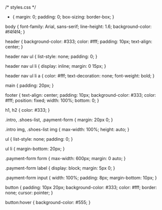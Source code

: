 /* styles.css */

* {
    margin: 0;
    padding: 0;
    box-sizing: border-box;
}

body {
    font-family: Arial, sans-serif;
    line-height: 1.6;
    background-color: #f4f4f4;
}

header {
    background-color: #333;
    color: #fff;
    padding: 10px;
    text-align: center;
}

header nav ul {
    list-style: none;
    padding: 0;
}

header nav ul li {
    display: inline;
    margin: 0 15px;
}

header nav ul li a {
    color: #fff;
    text-decoration: none;
    font-weight: bold;
}

main {
    padding: 20px;
}

footer {
    text-align: center;
    padding: 10px;
    background-color: #333;
    color: #fff;
    position: fixed;
    width: 100%;
    bottom: 0;
}

h1, h2 {
    color: #333;
}

.intro, .shoes-list, .payment-form {
    margin: 20px 0;
}

.intro img, .shoes-list img {
    max-width: 100%;
    height: auto;
}

ul {
    list-style: none;
    padding: 0;
}

ul li {
    margin-bottom: 20px;
}

.payment-form form {
    max-width: 600px;
    margin: 0 auto;
}

.payment-form label {
    display: block;
    margin: 5px 0;
}

.payment-form input {
    width: 100%;
    padding: 8px;
    margin-bottom: 10px;
}

button {
    padding: 10px 20px;
    background-color: #333;
    color: #fff;
    border: none;
    cursor: pointer;
}

button:hover {
    background-color: #555;
}



